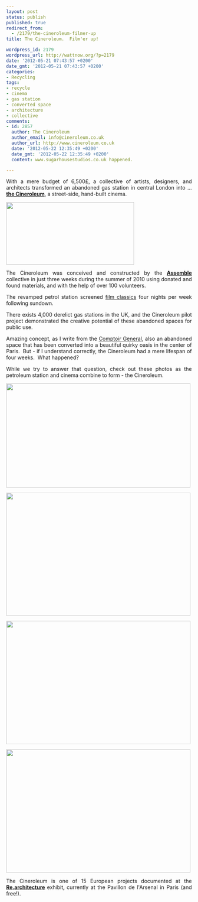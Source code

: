 ```yaml
---
layout: post
status: publish
published: true
redirect_from:
  - /2179/the-cineroleum-filmer-up
title: The Cineroleum.  Film'er up!

wordpress_id: 2179
wordpress_url: http://wattnow.org/?p=2179
date: '2012-05-21 07:43:57 +0200'
date_gmt: '2012-05-21 07:43:57 +0200'
categories:
- Recycling
tags:
- recycle
- cinema
- gas station
- converted space
- architecture
- collective
comments:
- id: 2857
  author: The Cineroleum
  author_email: info@cineroleum.co.uk
  author_url: http://www.cineroleum.co.uk
  date: '2012-05-22 12:35:49 +0200'
  date_gmt: '2012-05-22 12:35:49 +0200'
  content: www.sugarhousestudios.co.uk happened.

---
```

<p style="text-align: justify;">With a mere budget of 6,500&pound;, a collective of artists, designers, and architects transformed an abandoned gas station in central London into ... <strong><a href="http://www.cineroleum.co.uk/info/index.html">the Cineroleum</a></strong>, a street-side, hand-built cinema.</p>
<p style="text-align: justify;"><a href="{{ 'assets/from-wordpress/uploads/2012/05/cineroleum2.gif' | relative_url }}"><img class="alignnone size-full wp-image-2183" title="cineroleum" src="{{ 'assets/from-wordpress/uploads/2012/05/cineroleum2.gif' | relative_url }}" alt="" width="347" height="169" /></a></p>
<p style="text-align: justify;">The Cineroleum was conceived and constructed by the <strong><a href="http://hackneycitizen.co.uk/2011/03/08/artists-and-architects-assemble-to-create-folly-for-a-flyover/">Assemble</a></strong> collective in just three weeks during the summer of 2010 using donated and found materials, and with the help of over 100 volunteers.</p>
<p style="text-align: justify;">The revamped petrol station screened <a href="http://www.cineroleum.co.uk/films/index.html">film classics</a>&nbsp;four nights per week following sundown.</p>
<p style="text-align: justify;">There exists 4,000 derelict gas stations in the UK, and the Cineroleum pilot project demonstrated the creative potential of these abandoned spaces for public use.</p>
<p style="text-align: justify;">Amazing concept, as I write from the <a href="http://www.lecomptoirgeneral.com/presentation.html">Comptoir General</a>, also an abandoned space that has been converted into a beautiful quirky oasis in the center of Paris. &nbsp;But - if I understand correctly, the Cineroleum had a mere lifespan of four weeks. &nbsp;What happened?</p>
<p style="text-align: justify;">While we try to answer that question, check out these photos as the petroleum station and cinema combine to form - the Cineroleum.</p>
<p style="text-align: justify;"><a href="http://www.cineroleum.co.uk/construction/index.html"><img class="alignnone size-full wp-image-2186" title="cineroleum_start" src="{{ 'assets/from-wordpress/uploads/2012/05/cineroleum_start.jpg' | relative_url }}" alt="" width="500" height="282" /></a></p>
<p style="text-align: justify;"><a href="http://www.cineroleum.co.uk/construction/index.html"><img class="alignnone size-full wp-image-2185" title="cineroleum_process" src="{{ 'assets/from-wordpress/uploads/2012/05/cineroleum_process.jpg' | relative_url }}" alt="" width="500" height="333" /></a></p>
<p style="text-align: justify;"><a href="http://www.cineroleum.co.uk/construction/index.html"><img class="alignnone size-full wp-image-2180" title="cineroleum_seats" src="{{ 'assets/from-wordpress/uploads/2012/05/cineroleum_seats.jpg' | relative_url }}" alt="" width="500" height="334" /></a></p>
<p style="text-align: justify;"><a href="http://www.cineroleum.co.uk/construction/index.html"><img title="cineroleum_end" src="{{ 'assets/from-wordpress/uploads/2012/05/cineroleum_end.jpg' | relative_url }}" alt="" width="500" height="334" /></a></p>
<p style="text-align: justify;">The Cineroleum is one of 15 European projects documented at the <strong><a href="http://www.pavillon-arsenal.com/expositions/thema_modele.php?id_exposition=246">Re.architecture</a>&nbsp;</strong>exhibit<strong>, </strong>currently at the Pavillon de l'Arsenal in Paris (and free!).</p>

